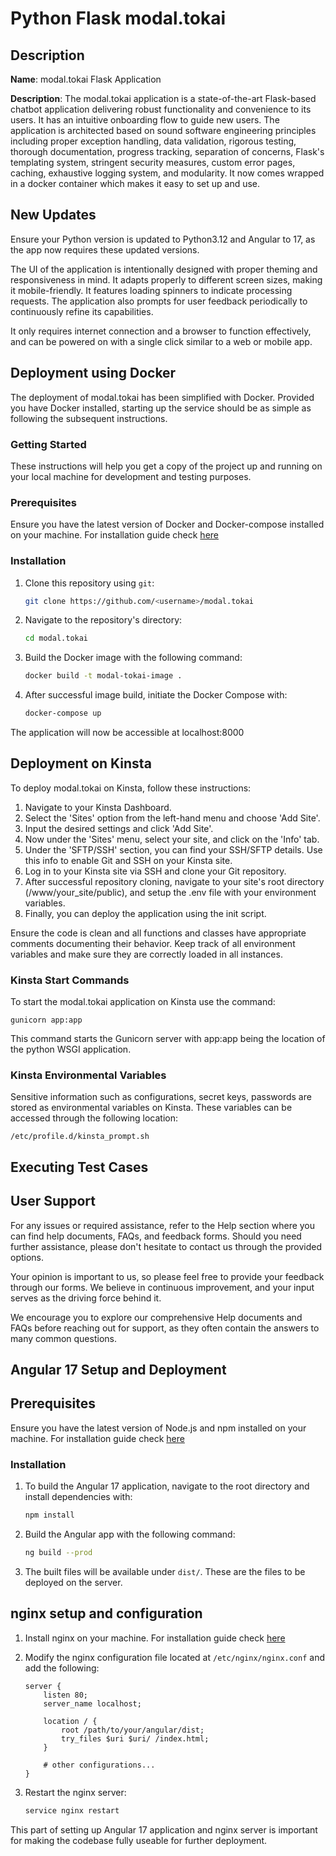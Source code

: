 # Python Flask modal.tokai

## Description

**Name**: modal.tokai Flask Application

**Description**: The modal.tokai application is a state-of-the-art Flask-based chatbot application delivering robust functionality and convenience to its users. It has an intuitive onboarding flow to guide new users. The application is architected based on sound software engineering principles including proper exception handling, data validation, rigorous testing, thorough documentation, progress tracking, separation of concerns, Flask's templating system, stringent security measures, custom error pages, caching, exhaustive logging system, and modularity. It now comes wrapped in a docker container which makes it easy to set up and use.

## New Updates

Ensure your Python version is updated to Python3.12 and Angular to 17, as the app now requires these updated versions. 

The UI of the application is intentionally designed with proper theming and responsiveness in mind. It adapts properly to different screen sizes, making it mobile-friendly. It features loading spinners to indicate processing requests. The application also prompts for user feedback periodically to continuously refine its capabilities.

It only requires internet connection and a browser to function effectively, and can be powered on with a single click similar to a web or mobile app.

## Deployment using Docker

The deployment of modal.tokai has been simplified with Docker. Provided you have Docker installed, starting up the service should be as simple as following the subsequent instructions.

### Getting Started

These instructions will help you get a copy of the project up and running on your local machine for development and testing purposes. 

### Prerequisites

Ensure you have the latest version of Docker and Docker-compose installed on your machine. For installation guide check [here](https://docs.docker.com/install/)

### Installation

1. Clone this repository using `git`:
    ```bash
    git clone https://github.com/<username>/modal.tokai
    ```

2. Navigate to the repository's directory:
    ```bash
    cd modal.tokai
    ```

3. Build the Docker image with the following command:
    ```bash
    docker build -t modal-tokai-image .
    ```

4. After successful image build, initiate the Docker Compose with:
    ```bash
    docker-compose up
    ```
The application will now be accessible at localhost:8000

## Deployment on Kinsta

To deploy modal.tokai on Kinsta, follow these instructions:

1. Navigate to your Kinsta Dashboard.
2. Select the 'Sites' option from the left-hand menu and choose 'Add Site'.
3. Input the desired settings and click 'Add Site'.
4. Now under the 'Sites' menu, select your site, and click on the 'Info' tab.
5. Under the 'SFTP/SSH' section, you can find your SSH/SFTP details. Use this info to enable Git and SSH on your Kinsta site.
6. Log in to your Kinsta site via SSH and clone your Git repository.
7. After successful repository cloning, navigate to your site's root directory (/www/your_site/public), and setup the .env file with your environment variables.
8. Finally, you can deploy the application using the init script.

Ensure the code is clean and all functions and classes have appropriate comments documenting their behavior. Keep track of all environment variables and make sure they are correctly loaded in all instances.


### Kinsta Start Commands
To start the modal.tokai application on Kinsta use the command:

```
gunicorn app:app
```

This command starts the Gunicorn server with app:app being the location of the python WSGI application.

### Kinsta Environmental Variables
Sensitive information such as configurations, secret keys, passwords are stored as environmental variables on Kinsta. These variables can be accessed through the following location:

```
/etc/profile.d/kinsta_prompt.sh
```

## Executing Test Cases

<!--- Existing content should remain here --->

## User Support

For any issues or required assistance, refer to the Help section where you can find help documents, FAQs, and feedback forms. Should you need further assistance, please don't hesitate to contact us through the provided options.

Your opinion is important to us, so please feel free to provide your feedback through our forms. We believe in continuous improvement, and your input serves as the driving force behind it.

We encourage you to explore our comprehensive Help documents and FAQs before reaching out for support, as they often contain the answers to many common questions.

## Angular 17 Setup and Deployment

## Prerequisites

Ensure you have the latest version of Node.js and npm installed on your machine. For installation guide check [here](https://nodejs.org/en/download/)

### Installation

1. To build the Angular 17 application, navigate to the root directory and install dependencies with:

    ```bash
    npm install
    ```

2. Build the Angular app with the following command:

    ```bash
    ng build --prod
    ```

3. The built files will be available under `dist/`. These are the files to be deployed on the server.

## nginx setup and configuration

1. Install nginx on your machine. For installation guide check [here](https://nginx.org/en/docs/install.html)

2. Modify the nginx configuration file located at `/etc/nginx/nginx.conf` and add the following:

    ```
    server {
        listen 80;
        server_name localhost;
        
        location / {
            root /path/to/your/angular/dist;
            try_files $uri $uri/ /index.html;
        }

        # other configurations...
    }
    ```
  
3. Restart the nginx server:

    ```bash
    service nginx restart
    ```
This part of setting up Angular 17 application and nginx server is important for making the codebase fully useable for further deployment.